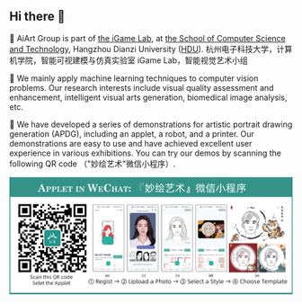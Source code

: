 ## Hi there 👋

🙋‍ AiArt Group is part of [the iGame Lab](https://igame.hdu.edu.cn/), at [the School of Computer Science and Technology](http://computer.hdu.edu.cn/), Hangzhou Dianzi University ([HDU](https://www.hdu.edu.cn/)). 
杭州电子科技大学，计算机学院，智能可视建模与仿真实验室 iGame Lab，智能视觉艺术小组

🌈 We mainly apply machine learning techniques to computer vision problems. Our research interests include visual quality assessment and enhancement, intelligent visual arts generation, biomedical image analysis, etc. 

🧙 We have developed a series of demonstrations for artistic portrait drawing generation (APDG), including an applet, a robot, and a printer. Our demonstrations are easy to use and have achieved excellent user experience in various exhibitions. You can try our demos by scanning the following QR code （"妙绘艺术"微信小程序）.

![](wechat.png)


<!--

**Here are some ideas to get you started:**

🙋‍♀️ A short introduction - what is your organization all about?
🌈 Contribution guidelines - how can the community get involved?
👩‍💻 Useful resources - where can the community find your docs? Is there anything else the community should know?
🍿 Fun facts - what does your team eat for breakfast?
🧙 Remember, you can do mighty things with the power of [Markdown](https://docs.github.com/github/writing-on-github/getting-started-with-writing-and-formatting-on-github/basic-writing-and-formatting-syntax)
-->
